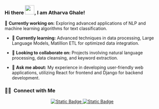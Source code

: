 ### Hi there <img src="https://raw.githubusercontent.com/MartinHeinz/MartinHeinz/master/wave.gif" width="30px">, I am Atharva Ghale!

<!--
**Atharvag1612/Atharvag1612** is a ✨ _special_ ✨ repository because its `README.md` (this file) appears on your GitHub profile.

Here are some ideas to get you started:

- 🔭 I’m currently working on ...
- 🌱 I’m currently learning ...
- 👯 I’m looking to collaborate on ...
- 🤔 I’m looking for help with ...
- 💬 Ask me about ...
- 📫 How to reach me: ...
- 😄 Pronouns: ...
- ⚡ Fun fact: ...
-->

🔭 **Currently working on:** Exploring advanced applications of NLP and machine learning algorithms for text classification.

- 🌱 **Currently learning:** Advanced techniques in data processing, Large Language Models, Matillion ETL for optimized data integration.

- 👯 **Looking to collaborate on:** Projects involving natural language processing, data cleansing, and keyword extraction.

- 💬 **Ask me about:** My experience in developing user-friendly web applications, utilizing React for frontend and Django for backend development.

<h3> 🤝🏻 &nbsp;Connect with Me </h3>

<p align="center">
<a href="https://www.linkedin.com/in/atharvaghale/"><img alt="Static Badge" src="https://img.shields.io/badge/Atharva%20Ghale-blue?logo=linkedin">

</a>
<a href="mailto:ghale.atharva@gmail.com"><img alt="Static Badge" src="https://img.shields.io/badge/ghale.atharva%40gmail.com-white?logo=gmail&logoColor=red">
</a>

